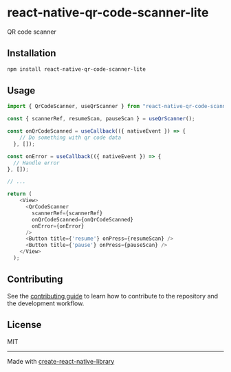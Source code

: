 # react-native-qr-code-scanner-lite

QR code scanner

## Installation

```sh
npm install react-native-qr-code-scanner-lite
```

## Usage

```js
import { QrCodeScanner, useQrScanner } from "react-native-qr-code-scanner-lite";

const { scannerRef, resumeScan, pauseScan } = useQrScanner();

const onQrCodeScanned = useCallback(({ nativeEvent }) => {
    // Do something with qr code data
  }, []);

const onError = useCallback(({ nativeEvent }) => {
  // Handle error
}, []);

// ...

return (
    <View>
      <QrCodeScanner
        scannerRef={scannerRef}
        onQrCodeScanned={onQrCodeScanned}
        onError={onError}
      />
      <Button title={'resume'} onPress={resumeScan} />
      <Button title={'pause'} onPress={pauseScan} />
    </View>
  );
```

## Contributing

See the [contributing guide](CONTRIBUTING.md) to learn how to contribute to the repository and the development workflow.

## License

MIT

---

Made with [create-react-native-library](https://github.com/callstack/react-native-builder-bob)
